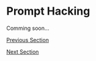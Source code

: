 # Prompt Hacking
Comming soon...

[Previous Section](prompting-image.md)

[Next Section](prompting-tooling.md)
